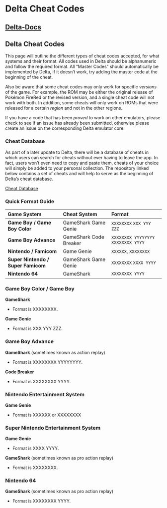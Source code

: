 # Delta Cheat Codes

## [Delta-Docs](https://noah978.github.io/Delta-Docs/)

## Delta Cheat Codes <a id="delta-cheat-codes"></a>

This page will outline the different types of cheat codes accepted, for what systems and their format. All codes used in Delta should be alphanumeric and follow the required format. All “Master Codes” should automatically be implemented by Delta, if it doesn’t work, try adding the master code at the beginning of the cheat.

Also be aware that some cheat codes may only work for specific _versions_ of the game. For example, the ROM may be either the original release of Pokémon FireRed or the revised version, and a single cheat code will not work with both. In addition, some cheats will only work on ROMs that were released for a certain _region_ and not in the other regions.

If you have a code that has been _proved_ to work on other emulators, please check to see if an issue has already been submitted, otherwise please create an issue on the corresponding Delta emulator core.

### Cheat Database <a id="cheat-database"></a>

As part of a later update to Delta, there will be a database of cheats in which users can search for cheats without ever having to leave the app. In fact, users won’t even need to copy and paste them, cheats of your choice will simply be added to your personal collection. The repository linked below contains a set of cheats and will help to serve as the beginning of Delta’s cheat database.

[Cheat Database](https://github.com/noah978/CheatBase)

### Quick Format Guide <a id="quick-format-guide"></a>

| Game System | Cheat System | Format |
| :--- | :--- | :--- |
| **Game Boy / Game Boy Color** | GameShark Game Genie | `XXXXXXXX` `XXX YYY ZZZ` |
| **Game Boy Advance** | GameShark Code Breaker | `XXXXXXXX YYYYYYYY` `XXXXXXXX YYYY` |
| **Nintendo / Famicom** | Game Genie | `XXXXXX`, `XXXXXXXX` |
| **Super Nintendo / Super Famicom** | GameShark Game Genie | `XXXXXXXX` `XXXX YYYY` |
| **Nintendo 64** | GameShark | `XXXXXXXX YYYY` |

### Game Boy Color / Game Boy <a id="game-boy-color--game-boy"></a>

**GameShark**

* Format is XXXXXXXX.

**Game Genie**

* Format is XXX YYY ZZZ.

### Game Boy Advance <a id="game-boy-advance"></a>

**GameShark** \(sometimes known as action replay\)

* Format is XXXXXXXX YYYYYYYY.

**Code Breaker**

* Format is XXXXXXXX YYYY.

### Nintendo Entertainment System <a id="nintendo-entertainment-system"></a>

**Game Genie**

* Format is XXXXXX or XXXXXXXX

### Super Nintendo Entertainment System <a id="super-nintendo-entertainment-system"></a>

**Game Genie**

* Format is XXXX YYYY.

**GameShark** \(sometimes known as pro action replay\)

* Format is XXXXXXXX.

### Nintendo 64 <a id="nintendo-64"></a>

**GameShark** \(sometimes known as pro action replay\)

* Format is XXXXXXXX YYYY.

